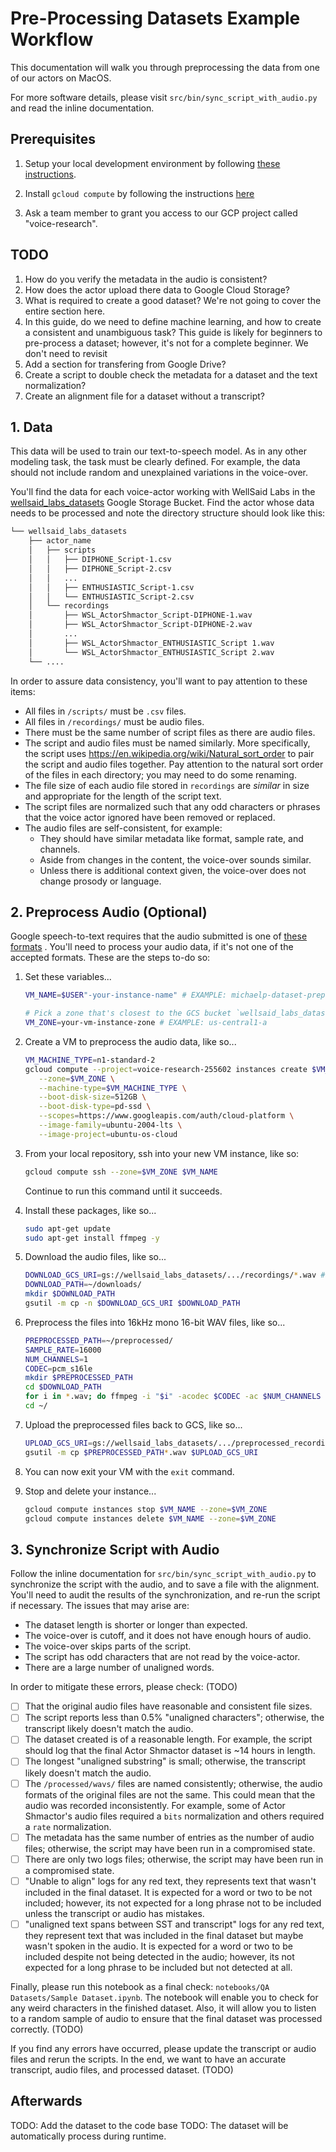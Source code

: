 # Pre-Processing Datasets Example Workflow

This documentation will walk you through preprocessing the data from one of our actors on MacOS.

For more software details, please visit `src/bin/sync_script_with_audio.py` and read the inline
documentation.

## Prerequisites

1. Setup your local development environment by following [these instructions](LOCAL_SETUP.md).

2. Install `gcloud compute` by following the instructions
   [here](https://cloud.google.com/compute/docs/gcloud-compute/)

3. Ask a team member to grant you access to our GCP project called "voice-research".

## TODO

1. How do you verify the metadata in the audio is consistent?
2. How does the actor upload there data to Google Cloud Storage?
3. What is required to create a good dataset? We're not going to cover the entire section here.
4. In this guide, do we need to define machine learning, and how to create a consistent and
    unambiguous task? This guide is likely for beginners to pre-process a dataset; however, it's not
    for a complete beginner. We don't need to revisit
6. Add a section for transfering from Google Drive?
7. Create a script to double check the metadata for a dataset and the text normalization?
8. Create an alignment file for a dataset without a transcript?

## 1. Data

This data will be used to train our text-to-speech model. As in any other modeling task, the task
must be clearly defined. For example, the data should not include random and unexplained variations
in the voice-over.

You'll find the data for each voice-actor working with WellSaid Labs in the
[wellsaid_labs_datasets](https://console.cloud.google.com/storage/browser/wellsaid_labs_datasets;tab=objects?project=voice-research-255602&prefix=)
Google Storage Bucket. Find the actor whose data needs to be processed and note the directory
structure should look like this:

```bash
└── wellsaid_labs_datasets
    ├── actor_name
    │   ├── scripts
    │   │   ├── DIPHONE_Script-1.csv
    │   │   ├── DIPHONE_Script-2.csv
    │   │   ...
    │   │   ├── ENTHUSIASTIC_Script-1.csv
    │   │   └── ENTHUSIASTIC_Script-2.csv
    │   └── recordings
    │       ├── WSL_ActorShmactor_Script-DIPHONE-1.wav
    │       ├── WSL_ActorShmactor_Script-DIPHONE-2.wav
    │       ...
    │       ├── WSL_ActorShmactor_ENTHUSIASTIC_Script 1.wav
    │       └── WSL_ActorShmactor_ENTHUSIASTIC_Script 2.wav
    └── ....
```

In order to assure data consistency, you'll want to pay attention to these items:

- All files in `/scripts/` must be `.csv` files.
- All files in `/recordings/` must be audio files.
- There must be the same number of script files as there are audio files.
- The script and audio files must be named similarly. More specifically, the script uses
  https://en.wikipedia.org/wiki/Natural_sort_order to pair the script and audio files together.
  Pay attention to the natural sort order of the files in each directory; you may need to do some
  renaming.
- The file size of each audio file stored in `recordings` are _similar_ in size and appropriate for
  the length of the script text.
- The script files are normalized such that any odd characters or phrases that the voice actor
  ignored have been removed or replaced.
- The audio files are self-consistent, for example:
  - They should have similar metadata like format, sample rate, and channels.
  - Aside from changes in the content, the voice-over sounds similar.
  - Unless there is additional context given, the voice-over does not change prosody or language.


## 2. Preprocess Audio (Optional)

Google speech-to-text requires that the audio submitted is one of
[these formats](https://cloud.google.com/speech-to-text/docs/reference/rest/v1p1beta1/RecognitionConfig#audioencoding)
. You'll need to process your audio data, if it's not one of the accepted formats. These are the
steps to-do so:

1. Set these variables...

   ```bash
   VM_NAME=$USER"-your-instance-name" # EXAMPLE: michaelp-dataset-preprocessing

   # Pick a zone that's closest to the GCS bucket `wellsaid_labs_datasets`.
   VM_ZONE=your-vm-instance-zone # EXAMPLE: us-central1-a
   ```

1. Create a VM to preprocess the audio data, like so...

   ```bash
   VM_MACHINE_TYPE=n1-standard-2
   gcloud compute --project=voice-research-255602 instances create $VM_NAME \
      --zone=$VM_ZONE \
      --machine-type=$VM_MACHINE_TYPE \
      --boot-disk-size=512GB \
      --boot-disk-type=pd-ssd \
      --scopes=https://www.googleapis.com/auth/cloud-platform \
      --image-family=ubuntu-2004-lts \
      --image-project=ubuntu-os-cloud
   ```

1. From your local repository, ssh into your new VM instance, like so:

   ```bash
   gcloud compute ssh --zone=$VM_ZONE $VM_NAME
   ```

   Continue to run this command until it succeeds.

1. Install these packages, like so...

   ```bash
   sudo apt-get update
   sudo apt-get install ffmpeg -y
   ```

1. Download the audio files, like so...

   ```bash
   DOWNLOAD_GCS_URI=gs://wellsaid_labs_datasets/.../recordings/*.wav # Example: gs://wellsaid_labs_datasets/hilary_noriega/recordings/*.wav
   DOWNLOAD_PATH=~/downloads/
   mkdir $DOWNLOAD_PATH
   gsutil -m cp -n $DOWNLOAD_GCS_URI $DOWNLOAD_PATH
   ```

1. Preprocess the files into 16kHz mono 16-bit WAV files, like so...

   ```bash
   PREPROCESSED_PATH=~/preprocessed/
   SAMPLE_RATE=16000
   NUM_CHANNELS=1
   CODEC=pcm_s16le
   mkdir $PREPROCESSED_PATH
   cd $DOWNLOAD_PATH
   for i in *.wav; do ffmpeg -i "$i" -acodec $CODEC -ac $NUM_CHANNELS -ar $SAMPLE_RATE "$PREPROCESSED_PATH${i%.*}.wav"; done
   cd ~/
   ```

1. Upload the preprocessed files back to GCS, like so...

   ```bash
   UPLOAD_GCS_URI=gs://wellsaid_labs_datasets/.../preprocessed_recordings/ # Example: gs://wellsaid_labs_datasets/hilary_noriega/preprocessed_recordings/
   gsutil -m cp $PREPROCESSED_PATH*.wav $UPLOAD_GCS_URI
   ```

1. You can now exit your VM with the `exit` command.

1. Stop and delete your instance...

    ```bash
    gcloud compute instances stop $VM_NAME --zone=$VM_ZONE
    gcloud compute instances delete $VM_NAME --zone=$VM_ZONE
    ```

## 3. Synchronize Script with Audio

Follow the inline documentation for `src/bin/sync_script_with_audio.py` to synchronize the script
with the audio, and to save a file with the alignment. You'll need to audit the results of the
synchronization, and re-run the script if necessary. The issues that may arise are:

- The dataset length is shorter or longer than expected.
- The voice-over is cutoff, and it does not have enough hours of audio.
- The voice-over skips parts of the script.
- The script has odd characters that are not read by the voice-actor.
- There are a large number of unaligned words.

In order to mitigate these errors, please check: (TODO)

- [ ] That the original audio files have reasonable and consistent file sizes.
- [ ] The script reports less than 0.5% "unaligned characters"; otherwise, the transcript likely
      doesn't match the audio.
- [ ] The dataset created is of a reasonable length. For example, the script should log that
      the final Actor Shmactor dataset is ~14 hours in length.
- [ ] The longest "unaligned substring" is small; otherwise, the transcript likely doesn't match
      the audio.
- [ ] The `/processed/wavs/` files are named consistently; otherwise, the audio formats of the
      original files are not the same. This could mean that the audio was recorded inconsistently.
      For example, some of Actor Shmactor's audio files required a `bits` normalization and others
      required a `rate` normalization.
- [ ] The metadata has the same number of entries as the number of audio files; otherwise, the
      script may have been run in a compromised state.
- [ ] There are only two logs files; otherwise, the script may have been run in a compromised state.
- [ ] "Unable to align" logs for any red text, they represents text that wasn't included in the
      final dataset. It is expected for a word or two to be not included; however, its not
      expected for a long phrase not to be included unless the transcript or audio has mistakes.
- [ ] "unaligned text spans between SST and transcript" logs for any red text, they represent
      text that was included in the final dataset but maybe wasn't spoken in the audio. It is
      expected for a word or two to be included despite not being detected in the audio; however,
      its not expected for a long phrase to be included but not detected at all.

Finally, please run this notebook as a final check: `notebooks/QA Datasets/Sample Dataset.ipynb`.
The notebook will enable you to check for any weird characters in the finished dataset. Also, it
will allow you to listen to a random sample of audio to ensure that the final dataset was
processed correctly. (TODO)

If you find any errors have occurred, please update the transcript or audio files and rerun the
scripts. In the end, we want to have an accurate transcript, audio files, and processed dataset.
(TODO)

## Afterwards

TODO: Add the dataset to the code base
TODO: The dataset will be automatically process during runtime.

